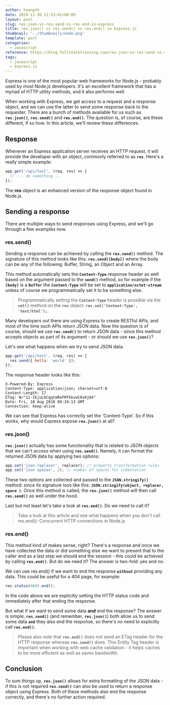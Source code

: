 ```yaml
---
author: hoangth
date: 2019-11-30 11:53:41+00:00
layout: post
slug: res-json-vs-res-send-vs-res-end-in-express
title: res.json() vs res.send() vs res.end() in Express.js
thumbnail: '../thumbnails/node.png'
template: post
categories:
  - Javascript
reference: https://blog.fullstacktraining.com/res-json-vs-res-send-vs-res-end-in-express/
tags:
  - javascript
  - express.js
---
```


Express is one of the most popular web frameworks for Node.js - probably used by most Node.js developers. It's an excellent framework that has a myriad of HTTP utility methods, and it also performs well.

When working with Express, we get access to a request and a response object, and we can use the latter to send some response back to the requester. There are a bunch of methods available for us such as **`res.json()`**, **`res.send()`** and **`res.end()`**. The question is, of course, are these different, if so how. In this article, we'll review these differences.

## Response
Whenever an Express application server receives an HTTP request, it will provide the developer with an object, commonly referred to as **`res`**. Here's a really simple example:

```javascript
app.get('/api/test', (req, res) => {
  // ... do something ...
});
```

The **res** object is an enhanced version of the response object found in Node.js.

## Sending a response
There are multiple ways to send responses using Express, and we'll go through a few examples now.

### res.send()

Sending a response can be achieved by calling the **`res.send()`** method. The signature of this method looks like this: **`res.send([body])`** where the body can be any of the following: Buffer, String, an Object and an Array.

This method automatically sets the **`Content-Type`** response header as well based on the argument passed to the **`send()`** method, so for example if the **`[body]`** is a **`Buffer`** the **`Content-Type`** will be set to **`application/octet-stream`** unless of course we programmatically set it to be something else.

> Programmatically setting the **`Content-Type`** header is possible via the **`set()`** method on the **`res`** object: **`res.set('Content-Type', 'text/html');`**.

Many developers out there are using Express to create RESTful APIs, and most of the time such APIs return JSON data. Now the question is of course, should we use **`res.send()`** to return JSON data - since this method accepts objects as part of its argument - or should we use **`res.json()`**?

Let's see what happens when we try to send JSON data:

```javascript
app.get('/api/test', (req, res) => {
  res.send({ hello: 'world' });
});
```

The response header looks like this:

```shell
X-Powered-By: Express
Content-Type: application/json; charset=utf-8
Content-Length: 17
ETag: W/"11-IkjuL6CqqtmReFMfkkvwC0sKj04"
Date: Fri, 10 Aug 2018 09:34:13 GMT
Connection: keep-alive
```

We can see that Express has correctly set the 'Content-Type'. So if this works, why would Express expose **`res.json()`** at all?

### res.json()

**`res.json()`** actually has some functionality that is related to JSON objects that we can't access when using **`res.send()`**. Namely, it can format the returned JSON data by applying two options:

```javascript
app.set('json replacer', replacer); // property transformation rules
app.set('json spaces', 2); // number of spaces for indentation
```

These two options are collected and passed to the **`JSON.stringify()`** method: since its signature loos like this: **`JSON.stringify(object, replacer, space )`**. Once this method is called, the **`res.json()`** method will then call **`res.send()`** as well under the hood.

Last but not least let's take a look at **`res.end()`**. Do we need to call it?

> Take a look at this article and see what happens when you don't call res.end(): Concurrent HTTP connections in Node.js

### res.end()

This method kind of makes sense, right? There's a response and once we have collected the data or did something else we want to present that to the caller and as a last step we should end the session - this could be achieved by calling **`res.end()`**. But do we need it? The answer is two-fold: yes and no.

We can use res.end() if we want to end the response **`without`** providing any data. This could be useful for a 404 page, for example:

```javascript
res.status(404).end();
```

In the code above we are explicitly setting the HTTP status code and immediately after that ending the response.

But what if we want to send some data **and** end the response? The answer is simple, **`res.send()`** (and remember, **`res.json()`**) both allow us to send some data **`and`** they also end the response, so there's no need to explicitly call **`res.end()`**.

> Please also note that **`res.end()`** does not send an ETag header for the HTTP response whereas **`res.send()`** does. This Entity Tag header is important when working with web cache validation - it helps caches to be more efficient as well as saves bandwidth.

## Conclusion

To sum things up, **`res.json()`** allows for extra formatting of the JSON data - if this is not required **`res.send()`** can also be used to return a response object using Express. Both of these methods also end the response correctly, and there's no further action required.
